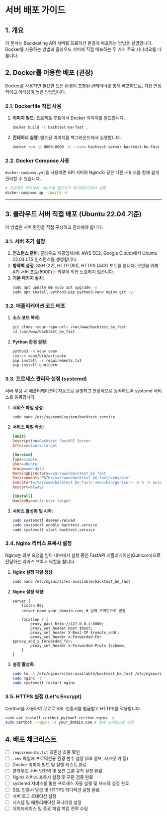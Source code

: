 # 서버 배포 가이드

## 1. 개요

이 문서는 Backtesting API 서버를 프로덕션 환경에 배포하는 방법을 설명합니다. Docker를 사용하는 방법과 클라우드 서버에 직접 배포하는 두 가지 주요 시나리오를 다룹니다.

## 2. Docker를 이용한 배포 (권장)

Docker를 사용하면 필요한 모든 환경이 포함된 컨테이너를 통해 배포하므로, 가장 안정적이고 이식성이 높은 방법입니다.

### 2.1. Dockerfile 직접 사용

1.  **이미지 빌드**: 프로젝트 루트에서 Docker 이미지를 빌드합니다.
    ```bash
    docker build -t backtest-be-fast .
    ```
2.  **컨테이너 실행**: 빌드된 이미지를 백그라운드에서 실행합니다.
    ```bash
    docker run -p 8000:8000 -d --name backtest-server backtest-be-fast
    ```

### 2.2. Docker Compose 사용

`docker-compose.yml`을 사용하면 API 서버와 Nginx와 같은 다른 서비스를 함께 쉽게 관리할 수 있습니다.

```bash
# 프로젝트 루트에서 서비스를 빌드하고 백그라운드에서 실행
docker-compose up --build -d
```

---

## 3. 클라우드 서버 직접 배포 (Ubuntu 22.04 기준)

이 방법은 서버 환경을 직접 구성하고 관리해야 합니다.

### 3.1. 서버 초기 설정

1.  **인스턴스 준비**: 클라우드 제공업체(예: AWS EC2, Google Cloud)에서 Ubuntu 22.04 LTS 인스턴스를 생성합니다.
2.  **방화벽 설정**: SSH (22), HTTP (80), HTTPS (443) 포트를 엽니다. 보안을 위해 API 서버 포트(8000)는 외부에 직접 노출하지 않습니다.
3.  **기본 패키지 설치**:
    ```bash
    sudo apt update && sudo apt upgrade -y
    sudo apt install python3-pip python3-venv nginx git -y
    ```

### 3.2. 애플리케이션 코드 배포

1.  **소스 코드 복제**:
    ```bash
    git clone <your-repo-url> /var/www/backtest_be_fast
    cd /var/www/backtest_be_fast
    ```
2.  **Python 환경 설정**:
    ```bash
    python3 -m venv venv
    source venv/bin/activate
    pip install -r requirements.txt
    pip install gunicorn
    ```

### 3.3. 프로세스 관리자 설정 (systemd)

서버 부팅 시 애플리케이션이 자동으로 실행되고 안정적으로 동작하도록 systemd 서비스를 등록합니다.

1.  **서비스 파일 생성**:
    ```bash
    sudo nano /etc/systemd/system/backtest.service
    ```
2.  **서비스 파일 작성**:
    ```ini
    [Unit]
    Description=Backtest FastAPI Server
    After=network.target

    [Service]
    Type=simple
    User=ubuntu
    Group=www-data
    WorkingDirectory=/var/www/backtest_be_fast
    Environment="PATH=/var/www/backtest_be_fast/venv/bin"
    ExecStart=/var/www/backtest_be_fast/.venv/bin/gunicorn -w 4 -k uvicorn.workers.UvicornWorker app.main:app --bind 127.0.0.1:8000
    Restart=always

    [Install]
    WantedBy=multi-user.target
    ```
3.  **서비스 활성화 및 시작**:
    ```bash
    sudo systemctl daemon-reload
    sudo systemctl enable backtest.service
    sudo systemctl start backtest.service
    ```

### 3.4. Nginx 리버스 프록시 설정

Nginx는 외부 요청을 받아 내부에서 실행 중인 FastAPI 애플리케이션(Gunicorn)으로 전달하는 리버스 프록시 역할을 합니다.

1.  **Nginx 설정 파일 생성**:
    ```bash
    sudo nano /etc/nginx/sites-available/backtest_be_fast
    ```
2.  **Nginx 설정 작성**:
    ```nginx
    server {
        listen 80;
        server_name your_domain.com; # 실제 도메인으로 변경

        location / {
            proxy_pass http://127.0.0.1:8000;
            proxy_set_header Host $host;
            proxy_set_header X-Real-IP $remote_addr;
            proxy_set_header X-Forwarded-For $proxy_add_x_forwarded_for;
            proxy_set_header X-Forwarded-Proto $scheme;
        }
    }
    ```
3.  **설정 활성화**:
    ```bash
    sudo ln -s /etc/nginx/sites-available/backtest_be_fast /etc/nginx/sites-enabled/
    sudo nginx -t
    sudo systemctl restart nginx
    ```

### 3.5. HTTPS 설정 (Let's Encrypt)

Certbot을 사용하여 무료로 SSL 인증서를 발급받고 HTTPS를 적용합니다.

```bash
sudo apt install certbot python3-certbot-nginx -y
sudo certbot --nginx -d your_domain.com # 실제 도메인으로 변경
```

## 4. 배포 체크리스트

- [ ] `requirements.txt` 의존성 최종 확인
- [ ] `.env` 파일에 프로덕션용 환경 변수 설정 (DB 정보, 시크릿 키 등)
- [ ] Docker 이미지 빌드 및 실행 테스트 완료
- [ ] 클라우드 서버 방화벽 및 보안 그룹 규칙 설정 완료
- [ ] Nginx 리버스 프록시 설정 및 구문 검증 완료
- [ ] systemd 서비스를 통한 프로세스 자동 실행 및 재시작 설정 완료
- [ ] SSL 인증서 발급 및 HTTPS 리디렉션 설정 완료
- [ ] 서버 로그 로테이션 설정
- [ ] 시스템 및 애플리케이션 모니터링 설정
- [ ] 데이터베이스 및 중요 파일 백업 전략 수립